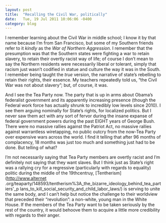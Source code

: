 ```yaml
---
layout: post
title:  "Recalling the Civil War, politically"
date:   Tue, 19 Jul 2011 10:06:06 -0400
category: blog
---
```


I remember learning about the Civil War in middle school; I know it by that
name because I’m from San Francisco, but some of my Southern friends refer to
it _kindly_ as the _War of Northern Aggression_. I remember that the
presumption was that the Southern states were fighting a war to retain
slavery, to retain their overtly racist way of life; of course I don’t mean to
say the Northern residents were necessarily liberal or tolerant, simply that
racism just wasn’t codified in statue and culture the way it was in the South.
I remember being taught the _true_ version, the narrative of state’s rebelling
to retain their rights, their essence. My teachers repeatedly told us, “the
Civil War was not about slavery”; but, of course, it was.

And I see the Tea Party now. The party that is up in arms about Obama’s
federalist government and its apparently increasing presence (though the
Federal work force has actually shrunk to incredibly low levels since 2010). I
see them arguing nominally for State’s rights, for localized politics. But I
never saw them act with any sort of fervor during the insane expanse of
federal government powers during the past EIGHT years of George Bush. There
were no massive rallies against the Patriot Act, no massive rallies against
warrantless wiretapping, no public outcry from the now-Tea Party over
expensive wars across the world. I find it telling that after 96 months of
complacency, 18 months was just too much and something just had to be done.
But telling of what?

I’m not necessarily saying that Tea Party members are overtly racist and I’m
definitely not saying that they want slaves. But I think just as State’s right
was a rallying cry for a regressive (particularly with regards to equality)
politic during the middle of the 19thcentruy, [Tentherism](http://www.alternet
.org/teaparty/148593/tentherism%3A_the_bizarre_ideology_behind_tea_partiers'_p
lans_to_kill_social_security_and_child_labor_laws/) is serving to unite the
same body, and I can’t help but notice the challenge to their worldview that
preceded their “revolution”: a non-white, young man in the White House. If the
members of the Tea Party want to be taken seriously by the rest of the
country, it would behoove them to acquire a little more credibility with
regards to their anger.
